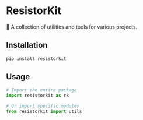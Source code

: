 # ResistorKit

🔧 A collection of utilities and tools for various projects.

## Installation

```bash
pip install resistorkit
```

## Usage

```python
# Import the entire package
import resistorkit as rk

# Or import specific modules
from resistorkit import utils
